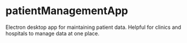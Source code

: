 # patientManagementApp
Electron desktop app for maintaining patient data. Helpful for clinics and hospitals to manage data at one place.
